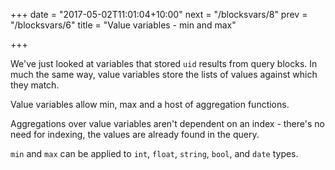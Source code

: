 +++
date = "2017-05-02T11:01:04+10:00"
next = "/blocksvars/8"
prev = "/blocksvars/6"
title = "Value variables - min and max"

+++

We've just looked at variables that stored `uid` results from query
blocks.  In much the same way, value variables store the lists of values against which they
match.

Value variables allow min, max and a host of aggregation functions.

Aggregations over value variables aren't dependent on an index -
there's no need for indexing, the values are already found in the query.

`min` and `max` can be applied to `int`, `float`, `string`, `bool`,
and `date` types.
